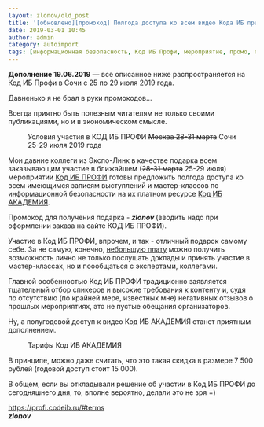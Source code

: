 ```yaml
---
layout: zlonov/old_post
title: '[обновлено][промокод] Полгода доступа ко всем видео Кода ИБ при заказе участия в Код ИБ ПРОФИ'
date: 2019-03-01 10:45
author: admin
category: autoimport
tags: [информационная безопасность, Код ИБ Профи, мероприятие, промо, промокод]
---
```

<!-- wp:paragraph {"backgroundColor":"very-light-gray"} -->
<p class="has-background has-very-light-gray-background-color"><strong>Дополнение 19.06.2019</strong> — всё описанное ниже распространяется на Код ИБ Профи в Сочи с 25 по 29 июля 2019 года.



Давненько я не брал в руки промокодов...&nbsp;



Всегда приятно быть полезным читателям не только своими публикациями, но и в экономическом смысле.


<!-- wp:image {"id":72505,"align":"center"} -->
<div class="wp-block-image"><figure class="aligncenter"><img src="https://i1.wp.com/zlonov.ru/wp-content/uploads/Условия-участия-в-КОД-ИБ-ПРОФИ-Москва-28-31-марта-2019-года.png?fit=1024%2C765&amp;ssl=1" alt="" class="wp-image-72505"/><figcaption>Условия участия в КОД ИБ ПРОФИ <s>Москва 28-31 марта</s> Сочи 25-29 июля 2019 года</figcaption></figure></div>
<!-- /wp:image -->


Мои давние коллеги из Экспо-Линк в качестве подарка всем заказывающим участие в ближайшем (<s>28-31 марта</s> 25-29 июля) мероприятии&nbsp;<a href="https://profi.codeib.ru">Код ИБ ПРОФИ</a> готовы предложить полгода доступа ко всем имеющимся записям выступлений и мастер-классов по информационной безопасности на их платном ресурсе&nbsp;<a href="https://academy.codeib.ru/">Код ИБ АКАДЕМИЯ</a>.



Промокод для получения подарка -&nbsp;<strong><em>zlonov&nbsp;</em></strong>(вводить надо при оформлении заказа на сайте КОД ИБ ПРОФИ).



Участие в Код ИБ ПРОФИ, впрочем, и так - отличный подарок самому себе. За не самую, конечно,&nbsp;<a href="https://msk.codeib.ru/#terms">небольшую плату</a>&nbsp;можно получить возможность лично не только послушать доклады и принять участие в мастер-классах, но и поообщаться с экспертами, коллегами.



Главной особенностью Код ИБ ПРОФИ традиционно заявляется тщательный отбор спикеров и высокие требования к контенту и, судя по отсутствию (по крайней мере, известных мне) негативных отзывов о прошлых мероприятиях, это не пустые обещания организаторов.



Ну, а полугодовой доступ к видео Код ИБ АКАДЕМИЯ станет приятным дополнением.


<!-- wp:image {"id":72506,"align":"center"} -->
<div class="wp-block-image"><figure class="aligncenter"><img src="https://i1.wp.com/zlonov.ru/wp-content/uploads/Тарифы-Код-ИБ-АКАДЕМИЯ.png?fit=1024%2C701&amp;ssl=1" alt="" class="wp-image-72506"/><figcaption>Тарифы Код ИБ АКАДЕМИЯ</figcaption></figure></div>
<!-- /wp:image -->


В принципе, можно даже считать, что это такая скидка в размере 7 500 рублей (годовой доступ стоит 15 000).



В общем, если вы откладывали решение об участии в Код ИБ ПРОФИ до сегодняшнего дня, то, вполне вероятно, делали это не зря =)



<a href="https://profi.codeib.ru/#terms"></a><a href="https://profi.codeib.ru/#terms">https://profi.codeib.ru/#terms<br /></a><em><strong>zlonov</strong></em>
